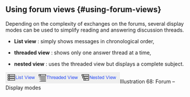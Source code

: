 ## Using forum views {#using-forum-views}

Depending on the complexity of exchanges on the forums, several display modes can be used to simplify reading and answering discussion threads.

*   **List view** : simply shows messages in chronological order,

*   **threaded view** : shows only one answer thread at a time,

*   **nested view** : uses the threaded view but displays a complete subject.

![](../assets/graphics2.png)Illustration 68: Forum – Display modes